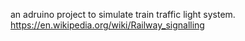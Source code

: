 
an adruino project
to simulate train traffic light system.
https://en.wikipedia.org/wiki/Railway_signalling
